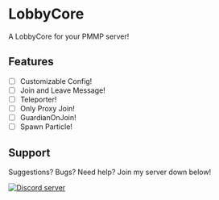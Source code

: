 # LobbyCore
A LobbyCore for your PMMP server!

## Features

- [ ] Customizable Config!
- [ ] Join and Leave Message!
- [ ] Teleporter!
- [ ] Only Proxy Join!
- [ ] GuardianOnJoin!
- [ ] Spawn Particle!

## Support

Suggestions? Bugs? Need help? Join my server down below!

<a href="https://discord.gg/Uey3p68"><img src="https://discordapp.com/api/guilds/402639859535052811/embed.png" alt="Discord server"/></a>